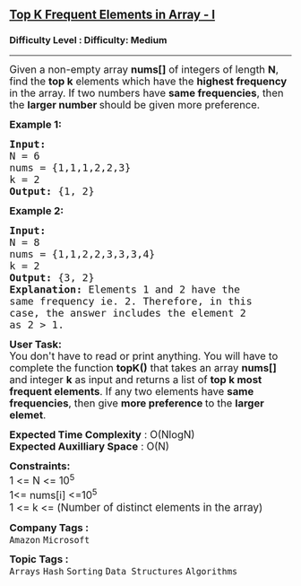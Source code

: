 <h2><a href="https://www.geeksforgeeks.org/problems/top-k-frequent-elements-in-array/1?page=2&category=Arrays&difficulty=Medium&status=unsolved&sortBy=submissions">Top K Frequent Elements in Array - I</a></h2><h3>Difficulty Level : Difficulty: Medium</h3><hr><div class="problems_problem_content__Xm_eO"><p><span style="font-size: 18px;">Given a non-empty array <strong>nums[]</strong> of integers of length <strong>N</strong>, find the <strong>top k</strong> elements which have the <strong>highest frequency </strong>in the array. If two numbers have <strong>same frequencies</strong>, then the <strong>larger number </strong>should be given more preference.</span></p>
<p><span style="font-size: 18px;"><strong>Example 1:</strong></span></p>
<pre><span style="font-size: 18px;"><strong>Input:</strong>
N = 6
nums = {1,1,1,2,2,3}
k = 2
<strong>Output: </strong>{1, 2}</span>
</pre>
<p><span style="font-size: 18px;"><strong>Example 2:</strong></span></p>
<pre><span style="font-size: 18px;"><strong>Input:</strong>
N = 8
nums = {1,1,2,2,3,3,3,4}
k = 2
<strong>Output: </strong>{3, 2}<strong>
Explanation: </strong>Elements 1 and 2 have the
same frequency ie. 2. Therefore, in this
case, the answer includes the element 2
as 2 &gt; 1.</span></pre>
<p><span style="font-size: 18px;"><strong>User Task:</strong><br>You don't have to read or print anything. You will have to complete the function <strong>topK()</strong> that takes an array <strong>nums[] </strong>and integer <strong>k</strong> as input and returns a list of <strong>top k most frequent elements</strong>. If any two elements have <strong>same frequencies</strong>, then give <strong>more preference </strong>to the <strong>larger elemet</strong>.</span></p>
<p><span style="font-size: 18px;"><strong>Expected Time Complexity</strong> : O(NlogN)<br><strong>Expected Auxilliary Space</strong> : O(N)</span></p>
<p><span style="font-size: 18px;"><strong>Constraints: </strong></span><br><span style="font-size: 18px;">1 &lt;= N &lt;= 10<sup>5</sup><br>1&lt;= nums[i] &lt;=10<sup>5<br></sup></span><span style="font-size: 18px;">1 &lt;= k &lt;= (</span><span style="background-color: #ffffff; color: rgba(0, 0, 0, 0.87); font-family: inherit; font-size: 14pt; white-space-collapse: break-spaces;">Number of distinct elements in the array)</span></p></div><p><span style=font-size:18px><strong>Company Tags : </strong><br><code>Amazon</code>&nbsp;<code>Microsoft</code>&nbsp;<br><p><span style=font-size:18px><strong>Topic Tags : </strong><br><code>Arrays</code>&nbsp;<code>Hash</code>&nbsp;<code>Sorting</code>&nbsp;<code>Data Structures</code>&nbsp;<code>Algorithms</code>&nbsp;